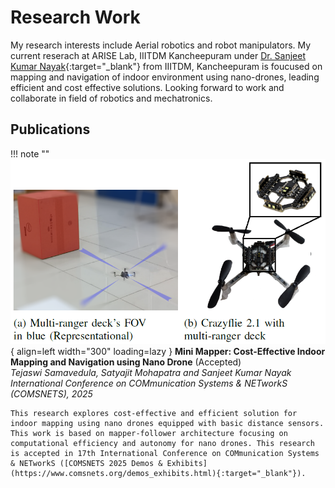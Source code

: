 # Research Work

My research interests include Aerial robotics and robot manipulators. My current reserach at ARISE Lab, IIITDM Kancheepuram under [Dr. Sanjeet Kumar Nayak](https://www.iiitdm.ac.in/people/faculty/sanjeetn@iiitdm.ac.in){:target="_blank"} from IIITDM, Kancheepuram is foucused on mapping and navigation of indoor environment using nano-drones, leading efficient and cost effective solutions. Looking forward to work and collaborate in field of robotics and mechatronics. 

## Publications

!!! note ""
    ![research](images/image.png){ align=left width="300" loading=lazy }
    **Mini Mapper: Cost-Effective Indoor Mapping and Navigation using Nano Drone** (Accepted)
    <br>
    *Tejaswi Samavedula, Satyajit Mohapatra and Sanjeet Kumar Nayak*
    <br>
    *International Conference on COMmunication Systems & NETworkS (COMSNETS), 2025*
    <br>

    This research explores cost-effective and efficient solution for indoor mapping using nano drones equipped with basic distance sensors. This work is based on mapper-follower architecture focusing on computational efficiency and autonomy for nano drones. This research is accepted in 17th International Conference on COMmunication Systems & NETworkS ([COMSNETS 2025 Demos & Exhibits](https://www.comsnets.org/demos_exhibits.html){:target="_blank"}).
